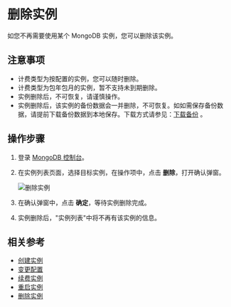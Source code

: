 # 删除实例

如您不再需要使用某个 MongoDB 实例，您可以删除该实例。

## 注意事项
- 计费类型为按配置的实例，您可以随时删除。
- 计费类型为包年包月的实例，暂不支持未到期删除。
- 实例删除后，不可恢复，请谨慎操作。
- 实例删除后，该实例的备份数据会一并删除，不可恢复。如如需保存备份数据，请提前下载备份数据到本地保存。下载方式请参见：[下载备份](../Backup/Download-Bckup.md) 。

## 操作步骤
1. 登录 [MongoDB 控制台](https://mongodb-console.jdcloud.com/mongodb)。
2. 在实例列表页面，选择目标实例，在操作项中，点击 **删除**，打开确认弹窗。
 
    ![删除实例](https://github.com/jdcloudcom/cn/blob/master/image/mongodb/mongo-014.png)

3. 在确认弹窗中，点击 **确定**，等待实例删除完成。
4. 实例删除后，"实例列表"中将不再有该实例的信息。

## 相关参考

- [创建实例](../../Getting-Started/Create-Instance.md)
- [变更配置](Modify-Instance-Spec.md)
- [续费实例](Renewal-Instructions.md)
- [重启实例](Restart-Instance.md)
- [删除实例](Delete-Instance.md)


